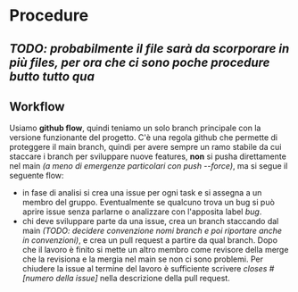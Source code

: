 # Procedure
## _TODO: probabilmente il file sarà da scorporare in più files, per ora che ci sono poche procedure butto tutto qua_

## Workflow ##
Usiamo **github flow**, quindi teniamo un solo branch principale con la versione funzionante del progetto. C'è una regola github che permette di proteggere il main branch, quindi per avere sempre un ramo stabile da cui staccare i branch per sviluppare nuove features, **non** si pusha direttamente nel main _(a meno di emergenze particolari con push --force)_, ma si segue il seguente flow:
- in fase di analisi si crea una issue per ogni task e si assegna a un membro del gruppo. Eventualmente se qualcuno trova un bug si può aprire issue senza parlarne o analizzare con l'apposita label _bug_.
- chi deve sviluppare parte da una issue, crea un branch staccando dal main _(TODO: decidere convenzione nomi branch e poi riportare anche in convenzioni)_, e crea un pull request a partire da qual branch. Dopo che il lavoro è finito si mette un altro membro come revisore della merge che la revisiona e la mergia nel main se non ci sono problemi. Per chiudere la issue al termine del lavoro è sufficiente scrivere _closes #[numero della issue]_ nella descrizione della pull request.